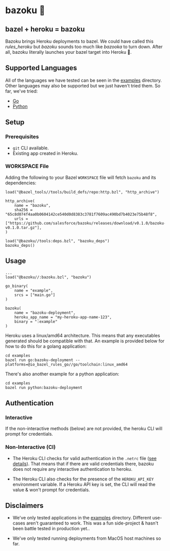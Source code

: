 # bazoku 🚀

## bazel + heroku = bazoku

Bazoku brings Heroku deployments to bazel. We could have called this *rules_heroku* but *bazoku* sounds too much like *bazooka* to turn down. After all, bazoku literally launches your bazel target into Heroku 🚀.

## Supported Languages

All of the languages we have tested can be seen in the [examples](./examples) directory. Other languages may also be supported but we just haven't tried them. So far, we've tried:

- [Go](./examples/go/BUILD.bazel)
- [Python](./examples/python/BUILD.bazel)

## Setup

### Prerequisites

- `git` CLI available.
- Existing app created in Heroku.

### WORKSPACE File

Adding the following to your Bazel `WORKSPACE` file will fetch `bazoku` and its dependencies:

```
load("@bazel_tools//tools/build_defs/repo:http.bzl", "http_archive")

http_archive(
    name = "bazoku",
    sha256 = "65c8d074f4aa0b0604142ce540d0d8383c3781f7609ac490bd7b4023e75b48f8",
    urls = ["https://github.com/salesforce/bazoku/releases/download/v0.1.0/bazoku-v0.1.0.tar.gz"],
)

load("@bazoku//tools:deps.bzl", "bazoku_deps")
bazoku_deps()
```

## Usage

```
...
load("@bazoku//:bazoku.bzl", "bazoku")

go_binary(
    name = "example",
    srcs = ["main.go"]
)

bazoku(
    name = "bazoku-deployment",
    heroku_app_name = "my-heroku-app-name-123",
    binary = ":example"
)
```

Heroku uses a linux/amd64 architecture. This means that any executables generated should be compatible with that. An example is provided below for how to do this for a golang application:

```
cd examples
bazel run go:bazoku-deployment --platforms=@io_bazel_rules_go//go/toolchain:linux_amd64
```

There's also another example for a python application:

```
cd examples
bazel run python:bazoku-deployment
```

## Authentication

### Interactive

If the non-interactive methods (below) are not provided, the heroku CLI will prompt for credentials.

### Non-Interactive (CI)

- The Heroku CLI checks for valid authentication in the `.netrc` file ([see details](https://devcenter.heroku.com/articles/authentication#api-token-storage)). That means that if there are valid credentials there, bazoku does not require any interactive authentication to heroku.

- The Heroku CLI also checks for the presence of the `HEROKU_API_KEY` environment variable. If a Heroku API key is set, the CLI will read the value & won't prompt for credentials.

## Disclaimers

- We've only tested applications in the [examples](./examples) directory. Different use-cases aren't guaranteed to work. This was a fun side-project & hasn't been battle tested in production yet..

- We've only tested running deployments from MacOS host machines so far.
